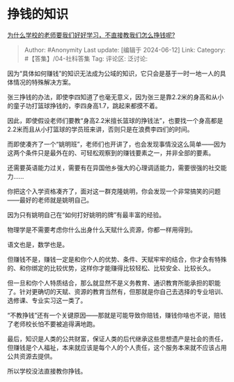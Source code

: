 # 挣钱的知识
[为什么学校的老师要我们好好学习，不直接教我们怎么挣钱呢?](https://www.zhihu.com/question/637368395/answer/3528109475)

> Author: #Anonymity
> Last update: [编辑于 2024-06-12]
> Link:
> Category: #【答集】/04-社科答集 
> Tag: 
> 评论区:
> 泛讨论:

因为“具体如何赚钱”的知识无法成为公域的知识，它只会是基于一时一地一人的具体情况的特殊解决方案。

张三挣钱的办法，即使李四知道了也毫无意义，因为张三是靠2.2米的身高和从小的童子功打篮球挣钱的，李四身高1.7，跳起来都摸不着。

因此，即使假设老师们要教“身高2.2米擅长篮球的挣钱法”，也要找一个身高都是2.2米而且从小打篮球的学员班来讲，否则只是在浪费李四们的时间。

而即使凑齐了一个“姚明班”，老师们也开讲了，也会发现事情没这么简单——因为这两个条件只是最外在的、可轻松观察到的赚钱要素之一，并非全部的要素。

还需要英语能力过关，需要有在异国他乡强大的心理调适能力，需要很强的社交能力……

你把这个入学资格凑齐了，面对这一群克隆姚明，你会发现一个非常搞笑的问题——最好的老师就是姚明自己。

因为只有姚明自己在“如何打好姚明的牌”有最丰富的经验。

物理学是不需要考虑你什么出身什么天赋什么资源，你都一样用得到。

语文也是，数学也是。

但赚钱不是，赚钱一定是和你个人的优势、条件、天赋牢牢的结合，你才会有特殊的、和你绑定的比较优势，这样你才能赚得比较轻松、比较安全、比较长久。

但一旦和你个人特质结合，那么就显然不是义务教育、通识教育所能承担的职能了。针对更确切的天赋、资源的教育当然有，但那就是你自己去选择的专业培训、选修课、专业实习这一类了。

“不教挣钱”还有一个关键原因——那就是可能导致你赔钱，赚钱你啥也不说，赔钱了老师校长怕不要被追得满地跑。

最后，知识是人类的公共财富，保证人类的后代继承这些思想遗产是社会的责任，但赚钱是个人福祉，本来就应该是每个人的个人责任，这个服务本来就不应该占用公共资源去提供。

所以学校没法直接教你挣钱。